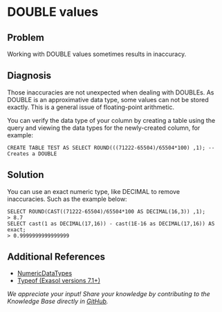 # DOUBLE values 
## Problem

Working with DOUBLE values sometimes results in inaccuracy. 

## Diagnosis

Those inaccuracies are not unexpected when dealing with DOUBLEs. As DOUBLE is an approximative data type, some values can not be stored exactly. This is a general issue of floating-point arithmetic.

You can verify the data type of your column by creating a table using the query and viewing the data types for the newly-created column, for example: 


```"code-java"
CREATE TABLE TEST AS SELECT ROUND(((71222-65504)/65504*100) ,1); -- Creates a DOUBLE
```
## Solution

You can use an exact numeric type, like DECIMAL to remove inaccuracies. Such as the example below:


```"code-sql"
SELECT ROUND(CAST((71222-65504)/65504*100 AS DECIMAL(16,3)) ,1); 
> 8.7 
SELECT cast(1 as DECIMAL(17,16)) - cast(1E-16 as DECIMAL(17,16)) AS exact; 
> 0.9999999999999999
```
## Additional References

* [NumericDataTypes](https://docs.exasol.com/sql_references/data_types/datatypedetails.htm#NumericDataTypes "NumericDataTypes")
* [Typeof (Exasol versions 7.1+)](https://docs.exasol.com/sql_references/functions/alphabeticallistfunctions/typeof.htm "Typeof")

*We appreciate your input! Share your knowledge by contributing to the Knowledge Base directly in [GitHub](https://github.com/exasol/public-knowledgebase).* 